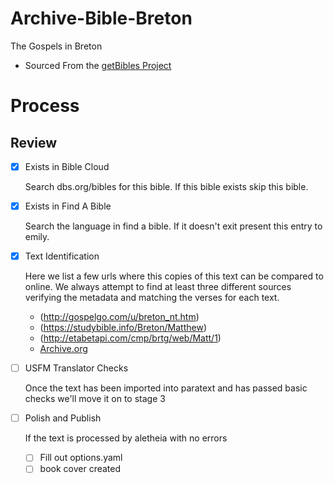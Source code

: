 # Archive-Bible-Breton
The Gospels in Breton

- Sourced From the [getBibles Project](https://github.com/getbible/Bibles/)

# Process

## Review

- [x] Exists in Bible Cloud

	Search dbs.org/bibles for this bible. If this bible exists skip this bible.

- [x] Exists in Find A Bible

	Search the language in find a bible. If it doesn't exit present this entry to emily.

- [x] Text Identification

	Here we list a few urls where this copies of this text can be compared to online. We always attempt to find at least three different sources verifying the metadata and matching the verses for each text.

	- (http://gospelgo.com/u/breton_nt.htm)
	- (https://studybible.info/Breton/Matthew)
	- (http://etabetapi.com/cmp/brtg/web/Matt/1)
	- [Archive.org](https://archive.org/details/TheHolyBibleInBrentonTheGospels)

- [ ] USFM Translator Checks

	Once the text has been imported into paratext and has passed basic checks we'll move it on to stage 3

- [ ] Polish and Publish

	If the text is processed by aletheia with no errors
	- [ ] Fill out options.yaml
	- [ ] book cover created
